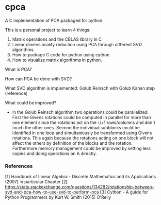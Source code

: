 # cpca
A C implementation of PCA packaged for python.

This is a personal project to learn 4 things: 
1. Matrix operations and the CBLAS library in C
2. Linear dimensionality reduction using PCA through different SVD algorithms.
3. How to package C code for python using cython. 
4. How to visualize matrix algorithms in python. 

What is PCA?

How can PCA be done with SVD?

What SVD algorithm is implemented: Golub Reinsch with Golub Kahan step (reference)

What could be improved? 
* In the Golub Reinsch algorithm two operations could be parallelized. First the Givens rotations could be computed in parallel for more than one element since the rotations act on the i,i+1 rows/columns and don't touch the other ones. Second the individual subblocks could be identified in one loop and simultaniously be transformed using Givens rotations. This again because the rotations acting on one block will not affect the others by definition of the blocks and the rotation. Furthermore memory management could be improved by setting less copies and doing operations on A directly.



### References
[1] Handbook of Linear Algebra - Discrete Mathematics and its Applications (2007) in particular Chapter
[2] https://stats.stackexchange.com/questions/134282/relationship-between-svd-and-pca-how-to-use-svd-to-perform-pca
[3] Cython - A guide for Python Programmers by Kurt W. Smith (2015) O'Reily

